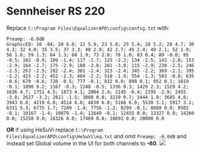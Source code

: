 # Sennheiser RS 220
Replace `C:\Program Files\EqualizerAPO\config\config.txt` with:
```
Preamp: -6.0dB
GraphicEQ: 10 -84; 20 6.0; 22 5.9; 23 5.8; 25 5.4; 26 5.2; 28 4.7; 30 4.3; 32 4.0; 35 3.5; 37 3.3; 40 2.9; 42 2.7; 45 2.4; 49 2.1; 52 1.9; 56 1.6; 59 1.3; 64 1.3; 68 1.9; 73 2.0; 78 1.0; 83 0.4; 89 -0.0; 95 -0.5; 102 -0.9; 109 -1.4; 117 -1.7; 125 -2.2; 134 -2.5; 143 -2.8; 153 -2.9; 164 -2.7; 175 -2.9; 188 -3.0; 201 -3.0; 215 -2.9; 230 -2.5; 246 -2.5; 263 -2.5; 282 -2.4; 301 -2.4; 323 -2.4; 345 -2.2; 369 -2.1; 395 -2.2; 423 -2.2; 452 -2.3; 484 -2.2; 518 -1.9; 554 -1.3; 593 -0.8; 635 -0.6; 679 -0.6; 726 -0.5; 777 -0.1; 832 0.0; 890 0.1; 952 0.1; 1019 -0.1; 1090 0.2; 1167 -0.3; 1248 -0.5; 1336 0.3; 1429 2.3; 1529 4.2; 1636 4.7; 1751 4.5; 1873 4.1; 2004 2.4; 2145 -0.4; 2295 -2.9; 2455 -3.8; 2627 -3.2; 2811 -1.5; 3008 0.0; 3219 0.7; 3444 1.9; 3685 4.8; 3943 6.0; 4219 6.0; 4514 6.0; 4830 6.0; 5168 6.0; 5530 3.1; 5917 3.1; 6331 5.3; 6775 1.7; 7249 -1.4; 7756 -1.2; 8299 -0.1; 8880 0.0; 9502 -0.1; 10167 -1.4; 10879 -1.4; 11640 -0.1; 12455 0.0; 13327 0.0; 14260 0.0; 15258 0.0; 16326 0.0; 17469 0.0; 18692 0.0; 20000 0.0
```
**OR** if using HeSuVi replace `C:\Program Files\EqualizerAPO\config\HeSuVi\eq.txt` and omit `Preamp: -6.0dB` and instead set Global volume in the UI for both channels to **-60**.
![](https://raw.githubusercontent.com/jaakkopasanen/AutoEq/master/results/Innerfidelity%202017/headphoncecom/onear/Sennheiser%20RS%20220/Sennheiser%20RS%20220.png)